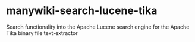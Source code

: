 # manywiki-search-lucene-tika
Search functionality into the Apache Lucene search engine for the Apache Tika binary file text-extractor
